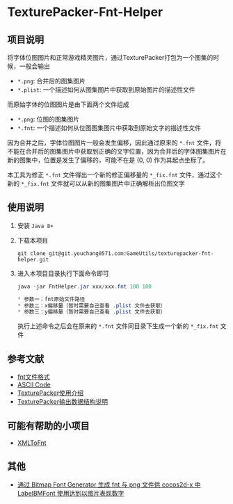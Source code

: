 # TexturePacker-Fnt-Helper

## 项目说明

将字体位图图片和正常游戏精灵图片，通过TexturePacker打包为一个图集的时候，一般会输出

* `*.png`: 合并后的图集图片
* `*.plist`: 一个描述如何从图集图片中获取到原始图片的描述性文件

而原始字体的位图图片是由下面两个文件组成

* `*.png`: 位图的图集图片
* `*.fnt`: 一个描述如何从位图图集图片中获取到原始文字的描述性文件

因为合并之后，字体位图图片一般会发生偏移，因此通过原来的 `*.fnt` 文件，将不能在合并后的图集图片中获取到正确的文字位置，因为合并后的字体图集图片在新的图集中，位置是发生了偏移的，可能不在是 (0, 0) 作为其起点坐标了。

本工具为修正 `*.fnt` 文件得出一个新的修正偏移量的 `*_fix.fnt` 文件，通过这个新的 `*_fix.fnt` 文件就可以从新的图集图片中正确解析出位图文字


## 使用说明

1. 安装 `Java 8+` 
2. 下载本项目
   
    ```
    git clone git@git.youchang0571.com:GameUtils/texturepacker-fnt-helper.git
    ```
3. 进入本项目目录执行下面命令即可

    ```java
    java -jar FntHelper.jar xxx/xxx.fnt 100 100
    
    * 参数一：fnt原始文件路径
    * 参数二：x偏移量（暂时需要自己查看 .plist 文件去获取）
    * 参数三：y偏移量（暂时需要自己查看 .plist 文件去获取）
    ```
    
    执行上述命令之后会在原来的 `*.fnt` 文件同目录下生成一个新的 `*_fix.fnt` 文件
    
    
##  参考文献

* [fnt文件格式](http://www.angelcode.com/products/bmfont/doc/file_format.html)
* [ASCII Code](https://zh.wikipedia.org/wiki/ASCII)
* [TexturePacker使用介绍](https://www.codeandweb.com/texturepacker/documentation)
* [TexturePacker输出数据结构说明](https://www.codeandweb.com/texturepacker/documentation/custom-exporter)

## 可能有帮助的小项目

* [XMLToFnt](shttps://github.com/aiekick/XMLToFnt)

## 其他

* [通过 Bitmap Font Generator 生成 fnt 与 png 文件供 cocos2d-x 中 LabelBMFont 使用达到以图片表现数字](https://blog.csdn.net/song_hui_xiang/article/details/44022419)